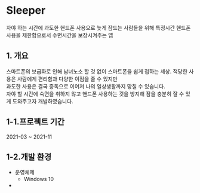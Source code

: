 # Sleeper
자야 하는 시간에 과도한 핸드폰 사용으로 늦게 잠드는 사람들을 위해 특정시간 핸드폰 사용을 제한함으로서 수면시간을 보장시켜주는 앱

## 1. 개요
스마트폰의 보급화로 인해 남녀노소 할 것 없이 스마트폰을 쉽게 접하는 세상. 적당한 사용은 사람에게 편리함과 다양한 이점을 줄 수 있지만</br>
과도한 사용은 결국 중독으로 이어져 나의 일상생활까지 망칠 수 있습니다.</br>
자야 할 시간에 숙면을 취하지 않고 핸드폰 사용하는 것을 방지해 잠을 충분히 잘 수 있게 도와주고자 개발하였습니다.

## 1-1.프로젝트 기간
2021-03 ~ 2021-11

## 1-2.개발 환경
  * 운영체제
    - Windows 10
  * 
 
